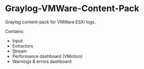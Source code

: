 # Graylog-VMWare-Content-Pack
Graylog content-pack for VMWare ESXi logs.

Contains:
- Input
- Extractors
- Stream
- Performance dashboard (VMotion)
- Warnings & errors dashboard
